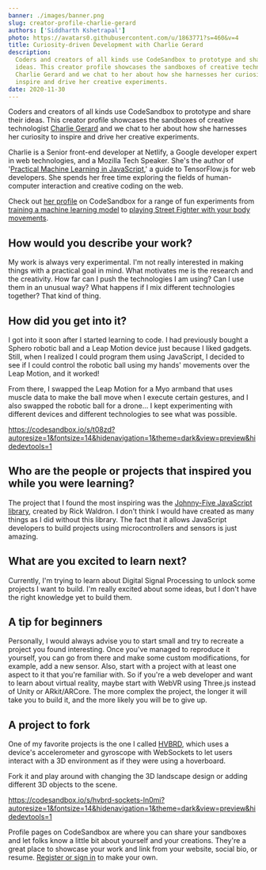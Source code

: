```yaml
---
banner: ./images/banner.png
slug: creator-profile-charlie-gerard
authors: ['Siddharth Kshetrapal']
photo: https://avatars0.githubusercontent.com/u/1863771?s=460&v=4
title: Curiosity-driven Development with Charlie Gerard
description:
  Coders and creators of all kinds use CodeSandbox to prototype and share their
  ideas. This creator profile showcases the sandboxes of creative technologist
  Charlie Gerard and we chat to her about how she harnesses her curiosity to
  inspire and drive her creative experiments.
date: 2020-11-30
---
```


Coders and creators of all kinds use CodeSandbox to prototype and share their
ideas. This creator profile showcases the sandboxes of creative technologist
[Charlie Gerard](/u/charliegerard) and we chat to her about how she harnesses
her curiosity to inspire and drive her creative experiments.

Charlie is a Senior front-end developer at Netlify, a Google developer expert in
web technologies, and a Mozilla Tech Speaker. She's the author of
'[Practical Machine Learning in JavaScript](https://apress.com/gp/book/9781484264171),'
a guide to TensorFlow.js for web developers. She spends her free time exploring
the fields of human-computer interaction and creative coding on the web.

Check out [her profile](/u/charliegerard) on CodeSandbox for a range of fun
experiments from [training a machine learning model](/s/ktncm) to
[playing Street Fighter with your body movements](/s/sf-ml-t08zd).

## How would you describe your work?

My work is always very experimental. I'm not really interested in making things
with a practical goal in mind. What motivates me is the research and the
creativity. How far can I push the technologies I am using? Can I use them in an
unusual way? What happens if I mix different technologies together? That kind of
thing.

## How did you get into it?

I got into it soon after I started learning to code. I had previously bought a
Sphero robotic ball and a Leap Motion device just because I liked gadgets.
Still, when I realized I could program them using JavaScript, I decided to see
if I could control the robotic ball using my hands' movements over the Leap
Motion, and it worked!

From there, I swapped the Leap Motion for a Myo armband that uses muscle data to
make the ball move when I execute certain gestures, and I also swapped the
robotic ball for a drone... I kept experimenting with different devices and
different technologies to see what was possible.

https://codesandbox.io/s/t08zd?autoresize=1&fontsize=14&hidenavigation=1&theme=dark&view=preview&hidedevtools=1

## Who are the people or projects that inspired you while you were learning?

The project that I found the most inspiring was the
[Johnny-Five JavaScript library](http://johnny-five.io), created by Rick
Waldron. I don't think I would have created as many things as I did without this
library. The fact that it allows JavaScript developers to build projects using
microcontrollers and sensors is just amazing.

## What are you excited to learn next?

Currently, I'm trying to learn about Digital Signal Processing to unlock some
projects I want to build. I'm really excited about some ideas, but I don't have
the right knowledge yet to build them.

## A tip for beginners

Personally, I would always advise you to start small and try to recreate a
project you found interesting. Once you've managed to reproduce it yourself, you
can go from there and make some custom modifications, for example, add a new
sensor. Also, start with a project with at least one aspect to it that you're
familiar with. So if you're a web developer and want to learn about virtual
reality, maybe start with WebVR using Three.js instead of Unity or ARkit/ARCore.
The more complex the project, the longer it will take you to build it, and the
more likely you will be to give up.

## A project to fork

One of my favorite projects is the one I called [HVBRD](http://bit.ly/hvbrd),
which uses a device's accelerometer and gyroscope with WebSockets to let users
interact with a 3D environment as if they were using a hoverboard.

Fork it and play around with changing the 3D landscape design or adding
different 3D objects to the scene.

https://codesandbox.io/s/hvbrd-sockets-ln0mi?autoresize=1&fontsize=14&hidenavigation=1&theme=dark&view=preview&hidedevtools=1

Profile pages on CodeSandbox are where you can share your sandboxes and let
folks know a little bit about yourself and your creations. They're a great place
to showcase your work and link from your website, social bio, or resume.
[Register or sign in](https://codesandbox.io/signin) to make your own.

